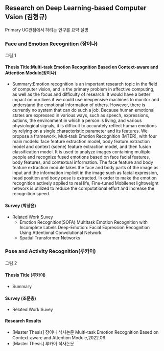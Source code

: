 ## Research on Deep Learning-based Computer Vsion (김형규)
Primary UC관점에서 하려는 연구를 요약 설명
 
### Face and Emotion Recognition (장이나)
그림 1

#### Thesis Title:Multi-task Emotion Recognition Based on Context-aware and Attention Module(장이나)
- Summary:Emotion recognition is an important research topic in the field of computer vision, and is the primary problem in affective computing, as well as the focus and difficulty of research. It would have a better impact on our lives if we could use inexpensive machines to monitor and understand the emotional information of others. However, there is currently no system that can do such a job. Because human emotional states are expressed in various ways, such as speech, expressions, actions, the environment in which a person is living, and various physiological signals, it is difficult to accurately reflect human emotions by relying on a single characteristic parameter and its features. We propose a framework, Muti-task Emotion Recognition (MTER), with four main models: face feature extraction model, body feature extraction model and context (scene) feature extraction model, and then fusion classification model. It is used to analyze images containing multiple people and recognize fused emotions based on face facial features, body features, and contextual information. The face feature and body feature extraction module takes the face and body parts of the image as input and the information implicit in the image such as facial expression, head position and body pose is extracted. In order to make the emotion recognition actively applied to real life, Fine-tuned Mobilenet lightweight network is utilized to reduce the computational effort and increase the recognition speed.
#### Survey (박상윤)
- Related Work Suvey
	- Emotion Recognition(SOFA)
	Multitask Emotion Recognition with Incomplete Labels
  	Deep-Emotion: Facial Expression Recognition Using Attentional Convolutional Network
	- Spatial Transformer Networks


### Pose and Activity Recognition(루카이)
그림 2
	
#### Thesis Title (루카이) 
- Summary 
#### Survey (조문충) 
- Related Work Suvey

#### Research Results
- [Master Thesis] 장이나 석사논문 Multi-task Emotion Recognition Based on Context-aware and Attention Module,2022.06
- [Master Thesis] 루카이 석사논문

